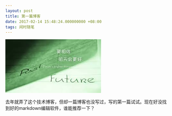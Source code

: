```yaml
---
layout: post
title: 第一篇博客
date: 2017-02-14 15:48:24.000000000 +08:00
tags: 闲时随笔
---
```


![](/assets/images/2017/torrow_better.jpg)

去年就弄了这个技术博客，但却一篇博客也没写过，写的第一篇试试。现在好没找到好的markdown编辑软件，谁能推荐一下？